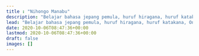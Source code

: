 ```yaml
---
title : "Nihongo Manabu"
description: "Belajar bahasa jepang pemula, huruf hiragana, huruf katakana, Online dan gratis sehingga bisa membantu untuk belajar mengartikan bahasa jepang ke indonesia."
lead: "Belajar bahasa jepang pemula, huruf hiragana, huruf katakana, Online dan gratis sehingga bisa membantu untuk belajar mengartikan bahasa jepang ke indonesia."
date: 2020-10-06T08:47:36+00:00
lastmod: 2020-10-06T08:47:36+00:00
draft: false
images: []
---
```

